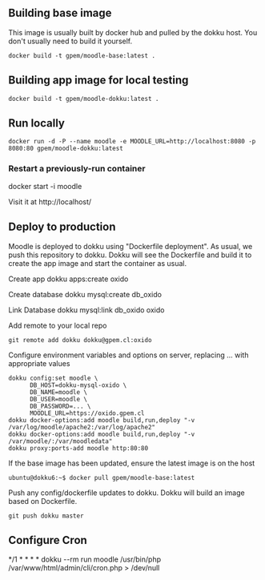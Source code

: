 ## Building base image

This image is usually built by docker hub and pulled by the dokku host. You don't usually need to build it yourself.

```shell
docker build -t gpem/moodle-base:latest .
```

## Building app image for local testing

```shell
docker build -t gpem/moodle-dokku:latest .
```

## Run locally

```shell
docker run -d -P --name moodle -e MOODLE_URL=http://localhost:8080 -p 8080:80 gpem/moodle-dokku:latest
```

### Restart a previously-run container

docker start -i moodle

Visit it at http://localhost/

## Deploy to production

Moodle is deployed to dokku using "Dockerfile deployment". As usual, we push this repository to dokku. Dokku will see the Dockerfile and build it to create the app image and start the container as usual.

Create app
 	dokku apps:create oxido

Create database
	dokku mysql:create db_oxido

Link Database
	dokku mysql:link db_oxido oxido

Add remote to your local repo

    git remote add dokku dokku@gpem.cl:oxido

Configure environment variables and options on server, replacing ... with appropriate values

```
dokku config:set moodle \
      DB_HOST=dokku-mysql-oxido \
      DB_NAME=moodle \
      DB_USER=moodle \
      DB_PASSWORD=... \
      MOODLE_URL=https://oxido.gpem.cl
dokku docker-options:add moodle build,run,deploy "-v /var/log/moodle/apache2:/var/log/apache2"
dokku docker-options:add moodle build,run,deploy "-v /var/moodle/:/var/moodledata"
dokku proxy:ports-add moodle http:80:80
```

If the base image has been updated, ensure the latest image is on the host

    ubuntu@dokku6:~$ docker pull gpem/moodle-base:latest

Push any config/dockerfile updates to dokku. Dokku will build an image based on Dockerfile.
    
    git push dokku master

## Configure Cron

*/1 * * * * dokku --rm run  moodle /usr/bin/php /var/www/html/admin/cli/cron.php > /dev/null